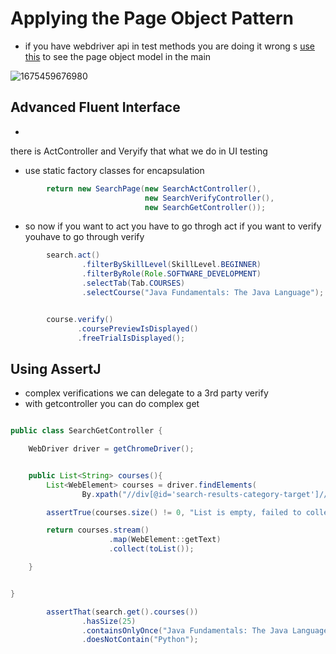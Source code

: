 # Applying the Page Object Pattern
* if you have webdriver api in test methods you are doing it wrong
s
[use this](courses\pluralsight\Automated_Tests_in_Java_with_Fluent_Interface_Using_WebDriver_Selenium\automated-tests-in-java-with-fluent-interface-using-webdriver-selenium-exercise-files)
to see the page object model in the main

![1675459676980](image/README/1675459676980.png)


## Advanced  Fluent Interface
*
there is ActController and Veryify that what we do in UI testing
* use static factory classes for encapsulation

```java
        return new SearchPage(new SearchActController(),
                              new SearchVerifyController(),
                              new SearchGetController());
```

* so now if you want to act you have to go throgh act if you want to verify youhave to go through verify
```java
        search.act()
                .filterBySkillLevel(SkillLevel.BEGINNER)
                .filterByRole(Role.SOFTWARE_DEVELOPMENT)
                .selectTab(Tab.COURSES)
                .selectCourse("Java Fundamentals: The Java Language");


        course.verify()
               .coursePreviewIsDisplayed()
               .freeTrialIsDisplayed();
```

## Using AssertJ
* complex verifications we can delegate to a 3rd party verify
* with getcontroller you can do complex get

```java

public class SearchGetController {

    WebDriver driver = getChromeDriver();


    public List<String> courses(){
        List<WebElement> courses = driver.findElements(
                By.xpath("//div[@id='search-results-category-target']//div[@class='search-result__title']"));

        assertTrue(courses.size() != 0, "List is empty, failed to collect courses");

        return courses.stream()
                      .map(WebElement::getText)
                      .collect(toList());

    }


}

```

```java
        assertThat(search.get().courses())
                .hasSize(25)
                .containsOnlyOnce("Java Fundamentals: The Java Language")
                .doesNotContain("Python");
```
